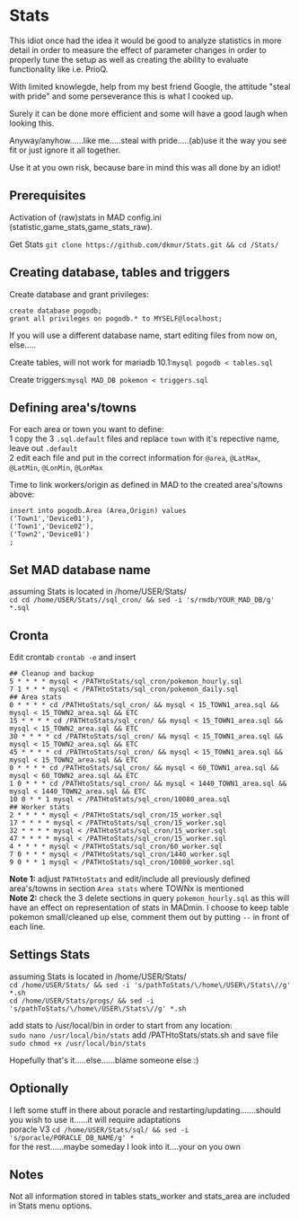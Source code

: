 # Stats

This idiot once had the idea it would be good to analyze statistics in more detail in order to measure the effect of parameter changes in order to properly tune the setup as well as creating the ability to evaluate functionality like i.e. PrioQ.

With limited knowlegde, help from my best friend Google, the attitude "steal with pride" and some perseverance this is what I cooked up.

Surely it can be done more efficient and some will have a good laugh when looking this. 

Anyway/anyhow......like me.....steal with pride.....(ab)use it the way you see fit or just ignore it all together.


Use it at you own risk, because bare in mind this was all done by an idiot!



## Prerequisites
Activation of (raw)stats in MAD config.ini (statistic,game_stats,game_stats_raw).

Get Stats ``git clone https://github.com/dkmur/Stats.git && cd /Stats/``

## Creating database, tables and triggers

Create database and grant privileges:
```
create database pogodb;
grant all privileges on pogodb.* to MYSELF@localhost;
```

If you will use a different database name, start editing files from now on, else.....  

Create tables, will not work for mariadb 10.1:``mysql pogodb < tables.sql`` 

Create triggers:``mysql MAD_DB pokemon < triggers.sql``

## Defining area's/towns

For each area or town you want to define:  
1 copy the 3 ``.sql.default`` files and replace ``town`` with it's repective name, leave out ``.default``  
2 edit each file and put in the correct information for ``@area``, ``@LatMax``, ``@LatMin``, ``@LonMin``, ``@LonMax``


Time to link workers/origin as defined in MAD to the created area's/towns above:
```
insert into pogodb.Area (Area,Origin) values
('Town1','Device01'),
('Town1','Device02'),
('Town2','Device01')
;
```
## Set MAD database name

assuming Stats is located in /home/USER/Stats/  
``cd cd /home/USER/Stats//sql_cron/ && sed -i 's/rmdb/YOUR_MAD_DB/g' *.sql``  

## Cronta

Edit crontab ``crontab -e`` and insert
```
## Cleanup and backup
5 * * * * mysql < /PATHtoStats/sql_cron/pokemon_hourly.sql
7 1 * * * mysql < /PATHtoStats/sql_cron/pokemon_daily.sql
## Area stats
0 * * * * cd /PATHtoStats/sql_cron/ && mysql < 15_TOWN1_area.sql && mysql < 15_TOWN2_area.sql && ETC
15 * * * * cd /PATHtoStats/sql_cron/ && mysql < 15_TOWN1_area.sql && mysql < 15_TOWN2_area.sql && ETC
30 * * * * cd /PATHtoStats/sql_cron/ && mysql < 15_TOWN1_area.sql && mysql < 15_TOWN2_area.sql && ETC
45 * * * * cd /PATHtoStats/sql_cron/ && mysql < 15_TOWN1_area.sql && mysql < 15_TOWN2_area.sql && ETC
0 * * * * cd /PATHtoStats/sql_cron/ && mysql < 60_TOWN1_area.sql && mysql < 60_TOWN2_area.sql && ETC
1 0 * * * cd /PATHtoStats/sql_cron/ && mysql < 1440_TOWN1_area.sql && mysql < 1440_TOWN2_area.sql && ETC
10 0 * * 1 mysql < /PATHtoStats/sql_cron/10080_area.sql
## Worker stats
2 * * * * mysql < /PATHtoStats/sql_cron/15_worker.sql
17 * * * * mysql < /PATHtoStats/sql_cron/15_worker.sql
32 * * * * mysql < /PATHtoStats/sql_cron/15_worker.sql
47 * * * * mysql < /PATHtoStats/sql_cron/15_worker.sql
4 * * * * mysql < /PATHtoStats/sql_cron/60_worker.sql
7 0 * * * mysql < /PATHtoStats/sql_cron/1440_worker.sql
9 0 * * 1 mysql < /PATHtoStats/sql_cron/10080_worker.sql
```
**Note 1:** adjust ``PATHtoStats`` and edit/include all previously defined area's/towns in section ``Area stats`` where TOWNx is mentioned  
**Note 2:** check the 3 delete sections in query ``pokemon_hourly.sql`` as this will have an effect on representation of stats in MADmin. I choose to keep table pokemon small/cleaned up else, comment them out by putting ``--`` in front of each line. 



## Settings Stats

assuming Stats is located in /home/USER/Stats/  
``cd /home/USER/Stats/ && sed -i 's/pathToStats/\/home\/USER\/Stats\//g' *.sh``  
``cd /home/USER/Stats/progs/ && sed -i 's/pathToStats/\/home\/USER\/Stats\//g' *.sh``  

add stats to /usr/local/bin in order to start from any location:  
``sudo nano /usr/local/bin/stats`` add /PATHtoStats/stats.sh and save file  
``sudo chmod +x /usr/local/bin/stats``  

Hopefully that's it.....else......blame someone else :)  


## Optionally

I left some stuff in there about poracle and restarting/updating.......should you wish to use it......it will require adaptations  
poracle V3  ``cd /home/USER/Stats/sql/ && sed -i 's/poracle/PORACLE_DB_NAME/g' *``  
for the rest......maybe someday I look into it....your on you own  


## Notes

Not all information stored in tables stats_worker and stats_area are included in Stats menu options.  
